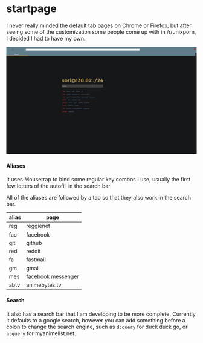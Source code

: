 # startpage

I never really minded the default tab pages on Chrome or Firefox, but after seeing some of the customization some people come up with in /r/unixporn, I decided I had to have my own.

![Main Page](/screenshots/search.png)

#### Aliases
It uses Mousetrap to bind some regular key combos I use, usually the first few letters of the autofill in the search bar.

All of the aliases are followed by a tab so that they also work in the search bar.

| alias| page               |
|------|--------------------|
| reg  | reggienet          |
| fac  | facebook           |
| git  | github             |
| red  | reddit             |
| fa   | fastmail           |
| gm   | gmail              |
| mes  | facebook messenger |
| abtv | animebytes.tv      |

#### Search

It also has a search bar that I am developing to be more complete. Currently it defaults to a google search, however you can add something before a colon to change the search engine, such as ```d:query``` for duck duck go, or ```a:query``` for myanimelist.net.
